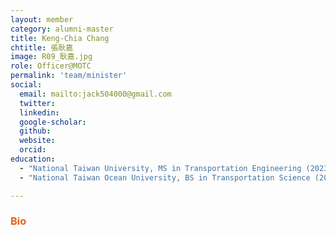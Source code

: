 ```yaml
---
layout: member
category: alumni-master
title: Keng-Chia Chang
chtitle: 張耿嘉
image: R09_耿嘉.jpg
role: Officer@MOTC
permalink: 'team/minister'
social:
  email: mailto:jack504000@gmail.com
  twitter: 
  linkedin: 
  google-scholar: 
  github: 
  website: 
  orcid: 
education:
  - "National Taiwan University, MS in Transportation Engineering (2023)"
  - "National Taiwan Ocean University, BS in Transportation Science (2016)"

---
```


<h3 style="color: #e36414;">Bio</h3>

